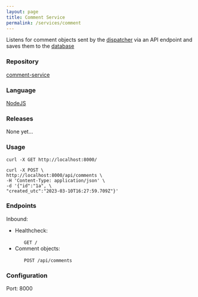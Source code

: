 ```yaml
---
layout: page
title: Comment Service
permalink: /services/comment
---
```


<p>
    Listens for comment objects sent by the <a href="/services/dispatcher">dispatcher</a> via an API endpoint and saves them to the <a href="/services/database">database</a>
</p>
<div class="features">
    <article>
        <span class="icon fa-github"></span>
        <div class="content">
            <h3>Repository</h3>
            <p><a href="https://github.com/flam-flam/comment-service">comment-service</a></p>
        </div>
    </article>
    <article>
        <span class="icon fa-code"></span>
        <div class="content">
            <h3>Language</h3>
            <p><a href="https://nodejs.org/en/docs/">NodeJS</a></p>
        </div>
    </article>
    <article>
        <span class="icon fa-rocket"></span>
        <div class="content">
            <h3>Releases</h3>
            <p>None yet...</p>
        </div>
    </article>
    <article>
        <span class="icon fa-terminal"></span>
        <div class="content">
            <h3>Usage</h3>
            <pre><code>curl -X GET http://localhost:8000/</code></pre>
            <pre><code>curl -X POST \
http://localhost:8000/api/comments \
-H 'Content-Type: application/json' \
-d '{"id":"1a", \
"created_utc":"2023-03-10T16:27:59.709Z"}'</code></pre>
        </div>
    </article>
    <article>
        <span class="icon fa-paper-plane"></span>
        <div class="content">
            <h3>Endpoints</h3>
            <p>Inbound:</p> 
            <ul>
                <li>Healthcheck:</li>
                <ul style="list-style-type: none">
                    <li><code>GET /</code></li>
                </ul>
                <li>Comment objects:</li>
                <ul style="list-style-type: none">
                    <li><code>POST /api/comments</code></li>
                </ul>
            </ul>     
        </div>
    </article>
    <article>
        <span class="icon fa-file-text"></span>
        <div class="content">
            <h3>Configuration</h3>
            <p>Port: 8000</p>
        </div>
    </article>
</div>
